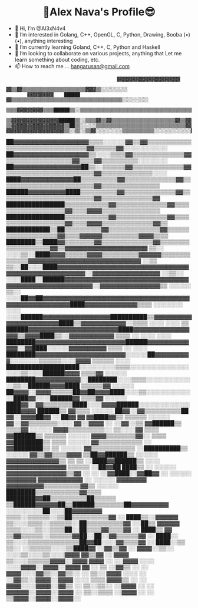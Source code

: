 <h1 align="center">💙Alex Nava's Profile😎</h1>

* 👋 Hi, I’m @Al3xN4v4
* 👀 I’m interested in Golang, C++, OpenGL, C, Python, Drawing, Booba (•)(•), anything interesting
* 🌱 I’m currently learning Goland, C++, C, Python and Haskell
* 💞️ I’m looking to collaborate on various projects, anything that Let me learn something about coding, etc. 
* 📫 How to reach me ... hangarusan@gmail.com
<p align="center">
                                                                                                                  
                                              ▓▓▓▓▓▓▓▓▓▓▓▓▓▓▓▓▓▓▓▓▓▓▓▓
                                        ▓▓▒▒▓▓▒▒▒▒▒▒▒▒▒▒▒▒▒▒▒▒▒▒▒▒▒▒▒▒▓▓▓▓▒▒░░░░░░░░░░
            ▓▓▓▓▓▓▓▓▓▓    ██████    ▓▓▒▒▒▒▒▒▒▒▒▒▒▒▒▒▒▒▒▒▒▒▒▒▒▒▒▒▒▒▒▒▒▒▒▒▒▒▒▒▒▒▒▒░░░░░░░░░░
        ▒▒▒▒▓▓▓▓▓▓▓▓▓▓▒▒▒▒██████▒▒░░▒▒▒▒▒▒▒▒▒▒▒▒▒▒▒▒▒▒▒▒▒▒▒▒▒▒▒▒▒▒▒▒▒▒▒▒▒▒▒▒▒▒▒▒▒▒░░░░░░░░
      ▒▒▓▓▓▓▓▓▓▓▓▓▓▓▓▓▓▓▓▓██████▒▒░░▒▒▒▒▓▓▒▒▓▓▒▒▒▒▒▒▒▒▒▒▒▒▒▒▒▒▒▒▒▒▒▒▒▒▓▓▒▒▓▓▒▒░░░░░░░░░░░░░░░░
    ▒▒▓▓▓▓▓▓▓▓▓▓▓▓▓▓▓▓▓▓▓▓▒▒██▒▒░░░░░░▒▒▒▒▒▒▒▒▒▒▒▒▒▒▒▒▒▒▒▒▒▒▒▒▒▒▒▒▒▒▒▒▒▒▓▓▒▒▒▒░░░░░░░░░░░░░░░░
    ▓▓▓▓▓▓▓▓▓▓▓▓▓▓▓▓▓▓▓▓▓▓▒▒░░▒▒░░▒▒▓▓░░░░░░░░░░▒▒▒▒▒▒▒▒▒▒▒▒░░░░░░░░░░░░░░▓▓░░░░░░░░░░░░░░░░░░░░
  ██▓▓▓▓▓▓▓▓▓▓▓▓▓▓▓▓▓▓▓▓▒▒▒▒░░░░░░▓▓▒▒▓▓▒▒▒▒▒▒▒▒▒▒▒▒▒▒▒▒▒▒▒▒▒▒▒▒▒▒▒▒▒▒▒▒▒▒▓▓▒▒▒▒▒▒▓▓░░░░░░░░░░░░
  ██▓▓▓▓▓▓▓▓▓▓▓▓▓▓▓▓▓▓▓▓▒▒░░░░▒▒▒▒▓▓▒▒▒▒▒▒▒▒▒▒▒▒▒▒▓▓▒▒▒▒▒▒▒▒▒▒▒▒▒▒▒▒▒▒▓▓▒▒▒▒▓▓▒▒▒▒▒▒▒▒▒▒░░░░░░░░
  ██▓▓▓▓▓▓▓▓▓▓▓▓▓▓▓▓▓▓██▒▒░░▒▒▒▒▒▒▓▓▒▒▒▒▒▒▒▒▒▒▒▒▒▒▓▓▒▒▒▒▒▒▒▒▒▒▒▒▒▒▒▒▒▒▒▒▒▒▒▒▓▓▒▒▒▒▒▒▒▒▒▒▒▒▒▒░░░░
  ████▓▓▓▓▓▓▓▓▓▓▓▓▓▓██▒▒▒▒▒▒▒▒▒▒▓▓▒▒▒▒▒▒▒▒▒▒▒▒▒▒▓▓▒▒▒▒▒▒▒▒▒▒▒▒▒▒▒▒▒▒▒▒▒▒▒▒▒▒▓▓▒▒▒▒▒▒▒▒▒▒▒▒▒▒▒▒
  ██████▓▓▓▓▓▓▓▓▓▓████▒▒▒▒▒▒▒▒▒▒▓▓▒▒▒▒▒▒▒▒▒▒▒▒▒▒▓▓▒▒▒▒▒▒▒▒▒▒▒▒▒▒▒▒▒▒▒▒▒▒▒▒▒▒▓▓▒▒▒▒▒▒▒▒▒▒▒▒▒▒▓▓
    ████████████████▒▒▒▒▒▒▒▒▒▒▒▒▓▓▒▒▒▒▒▒▒▒▒▒▒▒▒▒▓▓▒▒▒▒▒▒▒▒▒▒▒▒▒▒▒▒▒▒▒▒▓▓▒▒▒▒▓▓▓▓▒▒▒▒▒▒▒▒▒▒▒▒▒▒▒▒
    ████████████████▒▒▒▒▒▒▒▒▒▒▒▒▓▓▒▒▒▒▒▒▒▒▒▒▒▒▒▒▓▓▒▒▒▒▒▒▒▒▒▒▒▒▒▒▒▒▒▒▒▒▓▓▒▒▒▒▓▓▓▓▒▒▒▒▒▒▒▒▒▒▒▒▒▒▓▓▒▒
      ████████████▒▒██▒▒▒▒▒▒▒▒▒▒▓▓▒▒▒▒▒▒▒▒▒▒▒▒▒▒▓▓▒▒▒▒▒▒▒▒▒▒▒▒▒▒▒▒▒▒▒▒▓▓▒▒▒▒▓▓▓▓▓▓▒▒▒▒▒▒▒▒▒▒▓▓▓▓▒▒▒▒
        ████████▒▒████▓▓▒▒▒▒▒▒▒▒▓▓▒▒▒▒▒▒▒▒▒▒▒▒▒▒▓▓▒▒▒▒▒▒▒▒▒▒▒▒▒▒▒▒▒▒▒▒▓▓▒▒▓▓▓▓▓▓▓▓▓▓▓▓▓▓▓▓▓▓▓▓▓▓  ▒▒░░
          ░░░░▒▒░░████▓▓▓▓▒▒▒▒▒▒▓▓▓▓▒▒▒▒▒▒▒▒▒▒▓▓▓▓▓▓▒▒▒▒▒▒▒▒▒▒▒▒▒▒▓▓▓▓▓▓▓▓▓▓▓▓▓▓▓▓▓▓▓▓▓▓▓▓▓▓▓▓▓▓    ░░▒▒
        ▒▒░░██░░░░████▓▓▓▓▓▓▓▓▓▓▓▓▓▓▓▓▓▓▓▓▓▓▓▓▓▓▓▓▓▓▓▓▓▓▓▓▓▓▓▓▓▓▓▓▓▓▓▓▓▓▓▓▓▓▓▓░░▓▓▓▓▓▓▓▓▓▓▓▓▓▓▓▓▓▓    ░░▒▒░░
      ░░░░████░░██████▓▓▓▓▓▓▓▓▓▓▓▓▓▓▓▓▓▓▓▓▓▓▓▓▓▓▓▓▓▓▓▓▓▓▓▓▓▓▓▓▓▓▓▓▓▓▓▓▓▓▓▓▓▓▓▓░░▓▓▓▓▓▓▓▓▓▓▓▓▓▓▓▓▒▒      ░░░░░░
    ▒▒░░    ░░░░██▓▓██▓▓▓▓▓▓▓▓▓▓▓▓▓▓▓▓▓▓▓▓▓▓▓▓▓▓▓▓▓▓▓▓▓▓▓▓▓▓▓▓▓▓▓▓▓▓▓▓▓▓▓▓▓▓▓▓████▓▓▓▓▓▓▓▓▓▓▓▓▓▓▒▒▒▒      ░░░░░░░░
  ░░░░      ░░░░██████▓▓▓▓▓▓▓▓▓▓▓▓▓▓▓▓▓▓██████████▒▒▓▓▓▓▓▓▓▓▓▓▓▓▓▓▓▓▓▓▓▓▓▓▓▓████▒▒▓▓▓▓▓▓▓▓▓▓▓▓░░▒▒▒▒          ░░░░
░░░░        ▒▒  ██████▓▓▓▓▓▓▓▓▓▓▓▓▓▓▓▓▓▓▓▓▓▓▓▓████▓▓▓▓▓▓▓▓▓▓▓▓▓▓▓▓▓▓▒▒▓▓▓▓████▒▒░░▓▓▓▓▓▓▓▓▓▓▓▓    ▒▒▒▒          ░░
░░░░      ░░░░  ████████▓▓▓▓▓▓▓▓▓▓▓▓▓▓▓▓▓▓▓▓▓▓▓▓██████▓▓▓▓▓▓▓▓▓▓▓▓▓▓░░▓▓████░░░░░░▓▓▓▓▓▓▓▓▓▓        ▒▒▒▒
░░        ░░░░  ████████▓▓▓▓▓▓▓▓▓▓▓▓▓▓▓▓▓▓▓▓▓▓▓▓░░░░░░██▓▓▓▓▓▓▓▓▓▓░░░░░░░░▒▒▒▒▒▒░░░░▓▓▓▓            ▒▒▒▒▒▒
          ░░░░    ████████████████████░░░░░░░░░░▒▒▒▒░░░░░░░░░░░░░░░░░░░░▒▒░░░░██████▓▓▓▓              ▒▒▒▒▓▓
        ░░░░░░    ████████▓▓▓▓▓▓▓▓▓▓▓▓░░████████░░░░▒▒▒▒░░░░░░░░░░░░░░▒▒░░██████▓▓▓▓████              ▒▒▒▒▒▒▓▓
        ░░░░░░      ██▓▓▓▓░░▓▓▓▓▒▒▒▒▒▒██▓▓██▓▓▓▓████░░░░▒▒░░░░░░░░░░░░░░████▓▓░░░░██████▓▓              ▒▒▒▒▓▓
        ░░░░░░      ████▓▓░░▓▓▒▒▒▒▒▒▒▒████░░░░▓▓▓▓██████░░░░░░░░░░░░░░████▓▓▓▓    ██████▒▒                ▓▓▒▒▒▒
        ░░░░░░        ██▓▓░░▓▓▒▒▒▒▒▒▒▒▒▒██    ▓▓░░▓▓▓▓██▓▓        ░░  ██▓▓  ▓▓    ▓▓████▓▓▒▒              ▒▒▒▒▒▒
        ░░░░░░          ▓▓░░▓▓▒▒▒▒▒▒▒▒░░░░    ▓▓░░▓▓▓▓  ░░            ░░▓▓░░▒▒    ▓▓██████▒▒                ▒▒▒▒▓▓
        ░░░░░░            ▓▓▓▓▒▒▒▒▒▒▒▒▒▒░░    ▒▒░░░░▓▓                  ▒▒▒▒      ▓▓██████▒▒                ▒▒▒▒▒▒
        ░░░░░░            ▓▓▓▓▒▒▒▒▒▒▒▒▓▓░░      ▒▒▒▒                              ▓▓████████▒▒                ▒▒▒▒
        ░░░░░░              ▓▓▒▒▒▒▒▒▒▒▒▒▒▒                        ░░              ▓▓████████▒▒                ▒▒
        ░░░░░░              ▓▓▒▒▒▒▒▒▒▒▒▒▒▒                                      ░░██████████▒▒
        ░░░░░░                ▓▓▒▒▓▓▒▒▒▒▓▓▓▓                                    ▒▒██▓▓██████▒▒
        ░░░░░░                ▓▓▓▓▓▓▓▓▓▓▓▓▓▓▒▒            ▒▒      ▒▒          ░░████▓▓██████▒▒
          ░░░░                  ▓▓▓▓▓▓▓▓▓▓▓▓▓▓▓▓            ▒▒▒▒▒▒          ░░██▓▓██  ████▒▒
░░        ░░░░░░                ▓▓▓▓▓▓▓▓▓▓▓▓▓▓▓▓▒▒▓▓        ░░  ░░        ░░▓▓████░░▓▓██▓▓
░░        ░░░░░░                  ▓▓▓▓▓▓▓▓  ▓▓▓▓▓▓▓▓▓▓▓▓              ░░
            ░░░░░░                  ▓▓▓▓▓▓▓▓  ▓▓▓▓▓▓▓▓▓▓▒▒▒▒▒▒▒▒▒▒▓▓▒▒
              ░░░░░░                          ████████▒▒▒▒▒▒▒▒▒▒▒▒▓▓▒▒▒▒
                                            ████████▓▓██▒▒▒▒▒▒▒▒▒▒██▒▒▒▒▒▒
                                          ▒▒██████▓▓▓▓▓▓██▒▒██████▒▒▒▒▒▒▒▒██▓▓▓▓▓▓▓▓▓▓
                              ░░░░░░░░░░██░░░░██▓▓▓▓▓▓▓▓  ▒▒▒▒░░▒▒▒▒▒▒░░▒▒██▒▒▒▒▒▒▒▒▒▒▓▓
                            ░░          ████▒▒░░▓▓▓▓▓▓  ▒▒░░░░▒▒▒▒░░▒▒▒▒▒▒░░██▒▒▒▒▒▒▒▒▒▒▓▓
                          ░░              ██▒▒  ▓▓▓▓▓▓  ▒▒▒▒░░░░▒▒░░▒▒▒▒██░░██▒▒▒▒▓▓▒▒▒▒▓▓
                          ░░              ████▒▒  ▓▓  ▒▒▓▓▒▒▒▒▒▒░░▒▒▒▒▒▒▓▓██░░██░░▓▓▒▒▒▒▒▒▓▓
                        ░░                  ████░░    ▒▒░░░░▒▒▒▒▒▒▒▒▒▒▒▒▒▒██▓▓██░░░░▓▓▒▒▒▒▓▓
                        ░░                  ████░░▒▒  ▒▒░░    ░░▒▒▒▒▒▒░░░░▒▒████▓▓  ░░▓▓▒▒▓▓
                        ░░                    ▓▓▓▓░░▒▒░░        ░░░░▒▒░░░░▒▒░░░░▓▓▓▓  ▓▓▒▒▓▓
                      ░░                      ▓▓▓▓              ▒▒░░░░▒▒▒▒▒▒▓▓▓▓░░▓▓▓▓  ▓▓▓▓
                      ░░              ░░      ▓▓▓▓            ░░░░  ░░░░▓▓▓▓░░▓▓▓▓░░▓▓▓▓  ▓▓
                      ░░              ▒▒      ░░▓▓▒▒          ░░    ░░  ▓▓▓▓░░░░▓▓▒▒░░▓▓▒▒░░
                      ░░              ▒▒░░      ▓▓▓▓        ░░░░    ░░  ░░▓▓▒▒░░▓▓▓▓░░▓▓▓▓
                    ░░░░              ▒▒▒▒      ▓▓▓▓▒▒      ░░      ░░    ▓▓▓▓░░░░▓▓▓▓░░▓▓▒▒
                    ░░              ▒▒░░▒▒░░    ░░▓▓▓▓      ░░      ░░    ▓▓▓▓▓▓░░▓▓▓▓░░▓▓▓▓
                    ░░              ▒▒░░▒▒▒▒    ░░▓▓▓▓      ░░      ░░    ▒▒▓▓▓▓░░▓▓▓▓░░▓▓▓▓░░
</p>